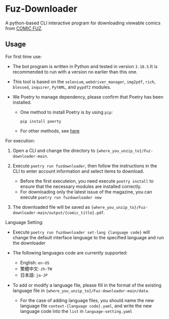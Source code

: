 # Fuz-Downloader
A python-based CLI interactive program for downloading viewable comics from [COMIC FUZ](https://comic-fuz.com/).

## Usage

For first time use:

- The bot program is written in Python and tested in version `3.10.5`.It is recommended to run with a version no earlier than this one.

- This tool is based on the `selenium`, `webdriver_manager`, `img2pdf`, `rich`, `blessed`, `inquirer`, `PyYAML`, and `pypdf2` modules.

- We Poetry to manage dependency, please confirm that Poetry has been installed.
	- One method to install Poetry is by using `pip`:

		`pip install poerty`

	- For other methods, see [here](https://python-poetry.org/docs/#installing-with-the-official-installer)

For execution:

1. Open a CLI and change the directory to `{where_you_unzip_to}/Fuz-downloader-main`.

2. Execute `poetry run fuzdownloader`, then follow the instructions in the CLI to enter account information and select items to download.
	- Before the first executeion, you need execute `poetry install` to ensure that the necessary modules are installed correctly.
	- For downloading only the latest issue of the magazine, you can execute `poetry run fuzdownloader new`

3. The downloaded file will be saved as `{where_you_unzip_to}/Fuz-downloader-main/output/{comic_title}.pdf`.

Language Setting:

- Execute `poetry run fuzdownloader set-lang {language code}` will change the default interface language to the specified language and run the downloader

- The following languages code are currently supported:
	- English: `en-US`
	- 繁體中文: `zh-TW`
	- 日本語: `ja-JP`

- To add or modify a language file, please fill in the format of the existing language file in `{where_you_unzip_to}/Fuz-downloader-main/data`.
	- For the case of adding language files, you should name the new language file `context-{language code}.yaml`, and write the new language code into the `list` in `language-setting.yaml`


